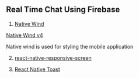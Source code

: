 ## Real Time Chat Using Firebase

1. [Native Wind](https://www.nativewind.dev/)

[Native Wind v4](https://www.nativewind.dev/v4/getting-started/expo-router)

Native wind is used for styling the mobile application

2. [react-native-responsive-screen](https://www.npmjs.com/package/react-native-responsive-screen)

3. [React Native Toast](https://docs.expo.dev/ui-programming/react-native-toast/)
